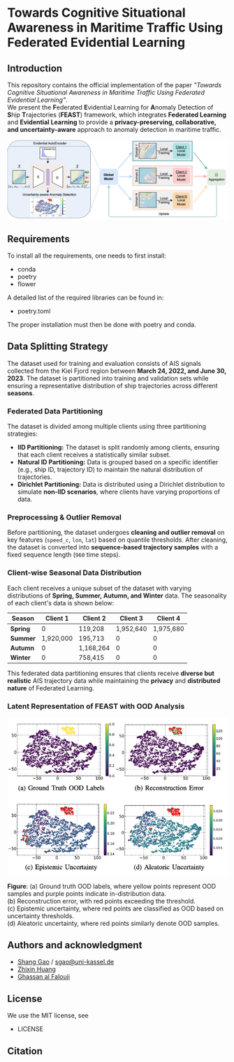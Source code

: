 # Towards Cognitive Situational Awareness in Maritime Traffic Using Federated Evidential Learning

## Introduction
This repository contains the official implementation of the paper *"Towards Cognitive Situational Awareness in Maritime Traffic Using Federated Evidential Learning"*.  
We present the **F**ederated **E**vidential Learning for **A**nomaly Detection of **S**hip **T**rajectories (**FEAST**) framework, which integrates **Federated Learning** and **Evidential Learning** to provide a **privacy-preserving, collaborative, and uncertainty-aware** approach to anomaly detection in maritime traffic.


![FEAST Framework](images/FEAST.png)

## Requirements
To install all the requirements, one needs to first install:

+ conda
+ poetry
+ flower

A detailed list of the required libraries can be found in:

+ poetry.toml

The proper installation must then be done with poetry and conda.

## Data Splitting Strategy

The dataset used for training and evaluation consists of AIS signals collected from the Kiel Fjord region between **March 24, 2022, and June 30, 2023**. The dataset is partitioned into training and validation sets while ensuring a representative distribution of ship trajectories across different **seasons**.

### Federated Data Partitioning

The dataset is divided among multiple clients using three partitioning strategies:

- **IID Partitioning:** The dataset is split randomly among clients, ensuring that each client receives a statistically similar subset.
- **Natural ID Partitioning:** Data is grouped based on a specific identifier (e.g., ship ID, trajectory ID) to maintain the natural distribution of trajectories.
- **Dirichlet Partitioning:** Data is distributed using a Dirichlet distribution to simulate **non-IID scenarios**, where clients have varying proportions of data.

### Preprocessing & Outlier Removal

Before partitioning, the dataset undergoes **cleaning and outlier removal** on key features (`speed_c`, `lon`, `lat`) based on quantile thresholds. After cleaning, the dataset is converted into **sequence-based trajectory samples** with a fixed sequence length (`960` time steps).

### Client-wise Seasonal Data Distribution

Each client receives a unique subset of the dataset with varying distributions of **Spring, Summer, Autumn, and Winter** data. The seasonality of each client's data is shown below:

| Season  | Client 1  | Client 2  | Client 3  | Client 4  |
|---------|----------|----------|----------|----------|
| **Spring** | 0        | 119,208  | 1,952,640 | 1,975,680 |
| **Summer** | 1,920,000 | 195,713  | 0        | 0        |
| **Autumn** | 0        | 1,168,264 | 0        | 0        |
| **Winter** | 0        | 758,415  | 0        | 0        |

This federated data partitioning ensures that clients receive **diverse but realistic** AIS trajectory data while maintaining the **privacy** and **distributed nature** of Federated Learning.

### Latent Representation of FEAST with OOD Analysis

![Latent Representation of FEAST](images/exp.png)

**Figure**: (a) Ground truth OOD labels, where yellow points represent OOD samples and purple points indicate in-distribution data.  
(b) Reconstruction error, with red points exceeding the threshold.  
(c) Epistemic uncertainty, where red points are classified as OOD based on uncertainty thresholds.  
(d) Aleatoric uncertainty, where red points similarly denote OOD samples.

## Authors and acknowledgment
- [Shang Gao](mailto:sgao@informatik.uni-kiel.de) / [sgao@uni-kassel.de](mailto:sgao@uni-kassel.de)  
- [Zhixin Huang](mailto:zhixin.huang@uni-kassel.de)
- [Ghassan al Falouji](mailto:gaf@informatik.uni-kiel.de)    

## License
We use the MIT license, see

+ LICENSE


## Citation